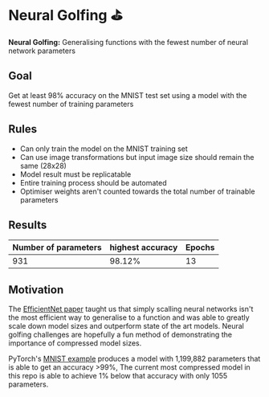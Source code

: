 # Neural Golfing ⛳
**Neural Golfing:** Generalising functions with the fewest number of neural network parameters

## Goal
Get at least 98% accuracy on the MNIST test set using a model with the fewest number of training parameters

## Rules
- Can only train the model on the MNIST training set
- Can use image transformations but input image size should remain the same (28x28)
- Model result must be replicatable
- Entire training process should be automated
- Optimiser weights aren't counted towards the total number of trainable parameters

## Results
| Number of parameters | highest accuracy | Epochs |
| -------------------- | ---------------- | ------ |
| 931                  | 98.12%           | 13      |

## Motivation
The [EfficientNet paper](https://arxiv.org/abs/1905.11946) taught us that simply scalling neural networks isn't the most efficient way to generalise to a function and was able to greatly scale down model sizes and outperform state of the art models. Neural golfing challenges are hopefully a fun method of demonstrating the importance of compressed model sizes.

PyTorch's [MNIST example](https://github.com/pytorch/examples/blob/main/mnist/main.py) produces a model with 1,199,882 parameters that is able to get an accuracy >99%, The current most compressed model in this repo is able to achieve 1% below that accuracy with only 1055 parameters.
